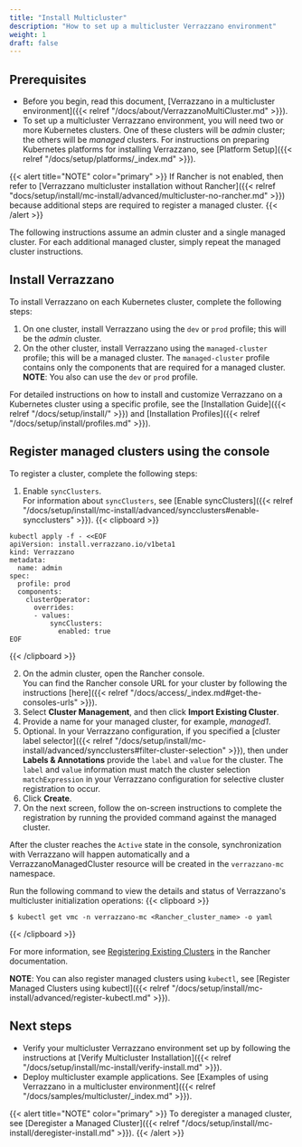 ```yaml
---
title: "Install Multicluster"
description: "How to set up a multicluster Verrazzano environment"
weight: 1
draft: false
---
```


## Prerequisites

- Before you begin, read this document, [Verrazzano in a multicluster environment]({{< relref "/docs/about/VerrazzanoMultiCluster.md" >}}).
- To set up a multicluster Verrazzano environment, you will need two or more Kubernetes clusters. One of these clusters
will be *admin* cluster; the others will be *managed* clusters. For instructions on preparing Kubernetes platforms for installing Verrazzano, see [Platform Setup]({{< relref "/docs/setup/platforms/_index.md" >}}).

{{< alert title="NOTE" color="primary" >}}
If Rancher is not enabled, then refer to [Verrazzano multicluster installation without Rancher]({{< relref "docs/setup/install/mc-install/advanced/multicluster-no-rancher.md" >}})
because additional steps are required to register a managed cluster.
{{< /alert >}}

The following instructions assume an admin cluster and a single managed cluster. For each additional managed
cluster, simply repeat the managed cluster instructions.

## Install Verrazzano

To install Verrazzano on each Kubernetes cluster, complete the following steps:

1. On one cluster, install Verrazzano using the `dev` or `prod` profile; this will be the *admin* cluster.
2. On the other cluster, install Verrazzano using the `managed-cluster` profile; this will be a managed cluster. The `managed-cluster` profile contains only the components that are required for a managed cluster.
<br>**NOTE**: You also can use the `dev` or `prod` profile.

For detailed instructions on how to install and customize Verrazzano on a Kubernetes cluster using a specific profile,
see the [Installation Guide]({{< relref "/docs/setup/install/" >}}) and [Installation Profiles]({{< relref "/docs/setup/install/profiles.md" >}}).

## Register managed clusters using the console

To register a cluster, complete the following steps:
1. Enable `syncClusters`.
<br>For information about `syncClusters`, see [Enable syncClusters]({{< relref "/docs/setup/install/mc-install/advanced/syncclusters#enable-syncclusters" >}}).
{{< clipboard >}}
<div class="highlight">

```
kubectl apply -f - <<EOF
apiVersion: install.verrazzano.io/v1beta1
kind: Verrazzano
metadata:
  name: admin
spec:
  profile: prod
  components:
    clusterOperator:
      overrides:
      - values:
          syncClusters:
            enabled: true
EOF
```

</div>
{{< /clipboard >}}

2. On the admin cluster, open the Rancher console.
<br>You can find the Rancher console URL for your cluster by following the instructions [here]({{< relref "/docs/access/_index.md#get-the-consoles-urls" >}}).
2. Select **Cluster Management**, and then click **Import Existing Cluster**.
3. Provide a name for your managed cluster, for example, _managed1_.
4. Optional. In your Verrazzano configuration, if you specified a [cluster label selector]({{< relref "/docs/setup/install/mc-install/advanced/syncclusters#filter-cluster-selection" >}}), then under **Labels & Annotations** provide the `label` and `value` for the cluster. The `label` and `value` information must match the cluster selection `matchExpression` in your Verrazzano configuration for selective cluster registration to occur.
5. Click **Create**.
6. On the next screen, follow the on-screen instructions to complete the registration by running the provided command against the managed cluster.

After the cluster reaches the `Active` state in the console, synchronization with Verrazzano will happen automatically and a VerrazzanoManagedCluster resource will be created in the `verrazzano-mc` namespace.

Run the following command to view the details and status of Verrazzano's multicluster initialization operations:
{{< clipboard >}}
<div class="highlight">

```
$ kubectl get vmc -n verrazzano-mc <Rancher_cluster_name> -o yaml
```

</div>
{{< /clipboard >}}

For more information, see [Registering Existing Clusters](https://ranchermanager.docs.rancher.com/{{<rancher_doc_version>}}/how-to-guides/new-user-guides/kubernetes-clusters-in-rancher-setup/register-existing-clusters) in the Rancher documentation.

**NOTE**: You can also register managed clusters using `kubectl`, see [Register Managed Clusters using kubectl]({{< relref "/docs/setup/install/mc-install/advanced/register-kubectl.md" >}}).


## Next steps

- Verify your multicluster Verrazzano environment set up by following the instructions at [Verify Multicluster Installation]({{< relref "/docs/setup/install/mc-install/verify-install.md" >}}).
- Deploy multicluster example applications. See [Examples of using Verrazzano in a multicluster environment]({{< relref "/docs/samples/multicluster/_index.md" >}}).

{{< alert title="NOTE" color="primary" >}}
To deregister a managed cluster, see [Deregister a Managed Cluster]({{< relref "/docs/setup/install/mc-install/deregister-install.md" >}}).
{{< /alert >}}
